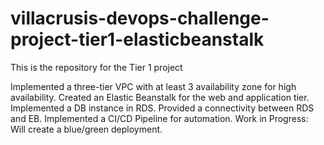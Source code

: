 # villacrusis-devops-challenge-project-tier1-elasticbeanstalk
This is the repository for the Tier 1 project

Implemented a three-tier VPC with at least 3 availability zone for high availability.
Created an Elastic Beanstalk for the web and application tier.
Implemented a DB instance in RDS.
Provided a connectivity between RDS and EB.
Implemented a CI/CD Pipeline for automation.
Work in Progress: Will create a blue/green deployment.

